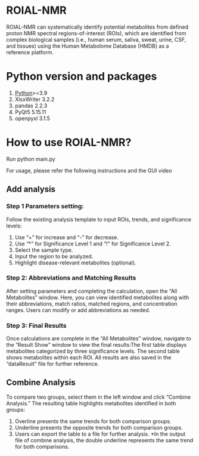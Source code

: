 # ROIAL-NMR
ROIAL-NMR can systematically identify potential metabolites from defined proton NMR spectral regions-of-interest (ROIs), which are identified from complex biological samples (i.e., human serum, saliva, sweat, urine, CSF, and tissues) using the Human Metabolome Database (HMDB) as a reference platform.


#  Python version and packages
1. [Python](https://www.anaconda.com/download/)>=3.9
2. XlsxWriter 3.2.2
3. pandas 2.2.3
4. PyQt5  5.15.11
5. openpyxl 3.1.5


#  How to use ROIAL-NMR?
Run python main.py

For usage, please refer the following instructions and the GUI video


##  Add analysis

### Step 1 Parameters setting: 
Follow the existing analysis template to input ROIs, trends, and significance levels:
1.	Use “+” for increase and “-” for decrease.
2.	Use “*” for Significance Level 1 and “!” for Significance Level 2.
3.	Select the sample type.
4.	Input the region to be analyzed.
5.	Highlight disease-relevant metabolites (optional).

###  Step 2: Abbreviations and Matching Results
After setting parameters and completing the calculation, open the “All Metabolites” window. Here, you can view identified metabolites along with their abbreviations, match ratios, matched regions, and concentration ranges. Users can modify or add abbreviations as needed.

###  Step 3: Final Results
Once calculations are complete in the “All Metabolites” window, navigate to the “Result Show” window to view the final results:The first table displays metabolites categorized by three significance levels. The second table shows metabolites within each ROI. All results are also saved in the “dataResult” file for further reference.


##  Combine Analysis
To compare two groups, select them in the left window and click “Combine Analysis.” The resulting table highlights metabolites identified in both groups:
1.	Overline presents the same trends for both comparison groups.
2.	Underline presents the opposite trends for both comparison groups.
3.	Users can export the table to a file for further analysis.
*In the output file of combine analysis, the double underline represents the same trend for both comparisons.
